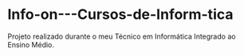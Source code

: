 # Info-on---Cursos-de-Inform-tica
Projeto realizado durante o meu Técnico em Informática Integrado ao Ensino Médio.
